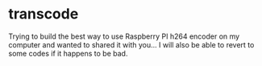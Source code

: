 transcode
=========

Trying to build the best way to use Raspberry PI h264 encoder on my computer
and wanted to shared it with you... I will also be able to revert to some codes
if it happens to be bad.
